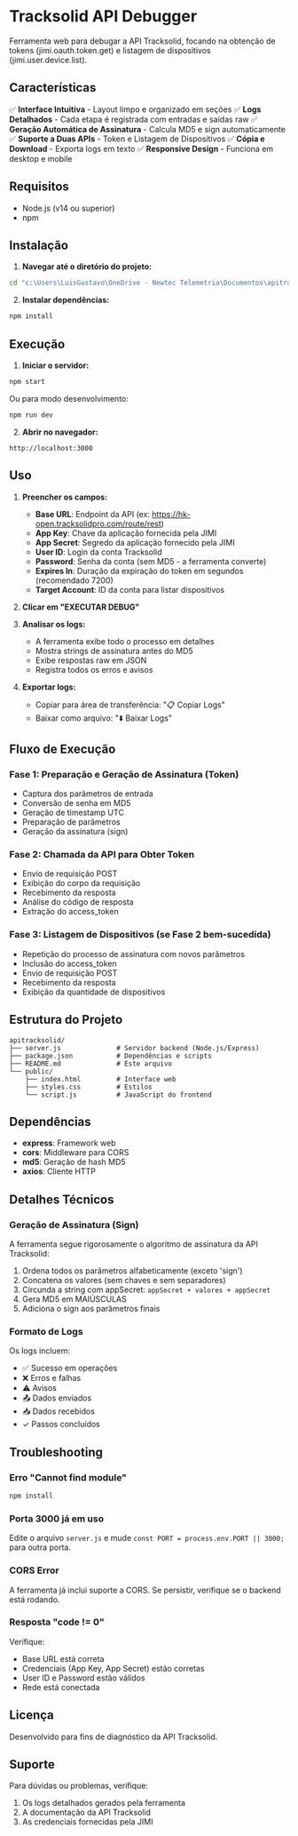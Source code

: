 # Tracksolid API Debugger

Ferramenta web para debugar a API Tracksolid, focando na obtenção de tokens (jimi.oauth.token.get) e listagem de dispositivos (jimi.user.device.list).

## Características

✅ **Interface Intuitiva** - Layout limpo e organizado em seções
✅ **Logs Detalhados** - Cada etapa é registrada com entradas e saídas raw
✅ **Geração Automática de Assinatura** - Calcula MD5 e sign automaticamente
✅ **Suporte a Duas APIs** - Token e Listagem de Dispositivos
✅ **Cópia e Download** - Exporta logs em texto
✅ **Responsive Design** - Funciona em desktop e mobile

## Requisitos

- Node.js (v14 ou superior)
- npm

## Instalação

1. **Navegar até o diretório do projeto:**
```bash
cd "c:\Users\LuisGustavo\OneDrive - Newtec Telemetria\Documentos\apitracksolid"
```

2. **Instalar dependências:**
```bash
npm install
```

## Execução

1. **Iniciar o servidor:**
```bash
npm start
```

Ou para modo desenvolvimento:
```bash
npm run dev
```

2. **Abrir no navegador:**
```
http://localhost:3000
```

## Uso

1. **Preencher os campos:**
   - **Base URL**: Endpoint da API (ex: https://hk-open.tracksolidpro.com/route/rest)
   - **App Key**: Chave da aplicação fornecida pela JIMI
   - **App Secret**: Segredo da aplicação fornecido pela JIMI
   - **User ID**: Login da conta Tracksolid
   - **Password**: Senha da conta (sem MD5 - a ferramenta converte)
   - **Expires In**: Duração da expiração do token em segundos (recomendado 7200)
   - **Target Account**: ID da conta para listar dispositivos

2. **Clicar em "EXECUTAR DEBUG"**

3. **Analisar os logs:**
   - A ferramenta exibe todo o processo em detalhes
   - Mostra strings de assinatura antes do MD5
   - Exibe respostas raw em JSON
   - Registra todos os erros e avisos

4. **Exportar logs:**
   - Copiar para área de transferência: "📋 Copiar Logs"
   - Baixar como arquivo: "⬇️ Baixar Logs"

## Fluxo de Execução

### Fase 1: Preparação e Geração de Assinatura (Token)
- Captura dos parâmetros de entrada
- Conversão de senha em MD5
- Geração de timestamp UTC
- Preparação de parâmetros
- Geração da assinatura (sign)

### Fase 2: Chamada da API para Obter Token
- Envio de requisição POST
- Exibição do corpo da requisição
- Recebimento da resposta
- Análise do código de resposta
- Extração do access_token

### Fase 3: Listagem de Dispositivos (se Fase 2 bem-sucedida)
- Repetição do processo de assinatura com novos parâmetros
- Inclusão do access_token
- Envio de requisição POST
- Recebimento da resposta
- Exibição da quantidade de dispositivos

## Estrutura do Projeto

```
apitracksolid/
├── server.js              # Servidor backend (Node.js/Express)
├── package.json           # Dependências e scripts
├── README.md              # Este arquivo
└── public/
    ├── index.html         # Interface web
    ├── styles.css         # Estilos
    └── script.js          # JavaScript do frontend
```

## Dependências

- **express**: Framework web
- **cors**: Middleware para CORS
- **md5**: Geração de hash MD5
- **axios**: Cliente HTTP

## Detalhes Técnicos

### Geração de Assinatura (Sign)

A ferramenta segue rigorosamente o algoritmo de assinatura da API Tracksolid:

1. Ordena todos os parâmetros alfabeticamente (exceto 'sign')
2. Concatena os valores (sem chaves e sem separadores)
3. Circunda a string com appSecret: `appSecret + valores + appSecret`
4. Gera MD5 em MAIÚSCULAS
5. Adiciona o sign aos parâmetros finais

### Formato de Logs

Os logs incluem:
- ✅ Sucesso em operações
- ❌ Erros e falhas
- ⚠️ Avisos
- 📤 Dados enviados
- 📥 Dados recebidos
- ✓ Passos concluídos

## Troubleshooting

### Erro "Cannot find module"
```bash
npm install
```

### Porta 3000 já em uso
Edite o arquivo `server.js` e mude `const PORT = process.env.PORT || 3000;` para outra porta.

### CORS Error
A ferramenta já inclui suporte a CORS. Se persistir, verifique se o backend está rodando.

### Resposta "code != 0"
Verifique:
- Base URL está correta
- Credenciais (App Key, App Secret) estão corretas
- User ID e Password estão válidos
- Rede está conectada

## Licença

Desenvolvido para fins de diagnóstico da API Tracksolid.

## Suporte

Para dúvidas ou problemas, verifique:
1. Os logs detalhados gerados pela ferramenta
2. A documentação da API Tracksolid
3. As credenciais fornecidas pela JIMI

